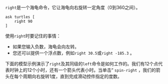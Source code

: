 `right`是一个海龟命令，它让海龟向右旋转一定角度（0到360之间）。



```
ask turtles [
	right 90
]
```


使用`right`时要记住的事情：

- 如果您输入负数，海龟会向左转。
- 您还可以提供一个浮点数，例如`right 30.5`或`right -185.3` 。


下面的模型示例演示了`right`及其同级的`left`命令是如何工作的。我们有12个点代表时钟上的12个小时，还有一个箭头代表小时。当单击“ `spin-right` ，我们的箭头在每个周期向右旋转1度，直到完成滑动控件指定的度数。
